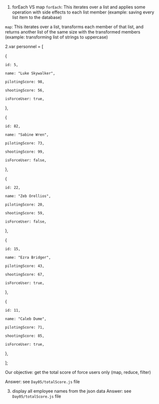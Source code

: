 1. forEach VS map
`forEach`: This iterates over a list and applies some operation with side effects to each list member 
(example: saving every list item to the database)

`map`: This iterates over a list, transforms each member of that list, and returns another list of the same size
 with the transformed members (example: transforming list of strings to uppercase)
 
2.var personnel = [

  {

    id: 5,

    name: "Luke Skywalker",

    pilotingScore: 98,

    shootingScore: 56,

    isForceUser: true,

  },

  {

    id: 82,

    name: "Sabine Wren",

    pilotingScore: 73,

    shootingScore: 99,

    isForceUser: false,

  },

  {

    id: 22,

    name: "Zeb Orellios",

    pilotingScore: 20,

    shootingScore: 59,

    isForceUser: false,

  },

  {

    id: 15,

    name: "Ezra Bridger",

    pilotingScore: 43,

    shootingScore: 67,

    isForceUser: true,

  },

  {

    id: 11,

    name: "Caleb Dume",

    pilotingScore: 71,

    shootingScore: 85,

    isForceUser: true,

  },

];

Our objective: get the total score of force users only
(map, reduce, filter)

Answer: see `Day05/totalScore.js` file

3. display all employee names from the json data
Answer: see `Day05/totalScore.js` file
